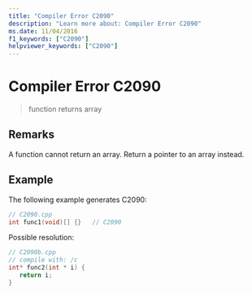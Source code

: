 ```yaml
---
title: "Compiler Error C2090"
description: "Learn more about: Compiler Error C2090"
ms.date: 11/04/2016
f1_keywords: ["C2090"]
helpviewer_keywords: ["C2090"]
---
```

# Compiler Error C2090

> function returns array

## Remarks

A function cannot return an array. Return a pointer to an array instead.

## Example

The following example generates C2090:

```cpp
// C2090.cpp
int func1(void)[] {}   // C2090
```

Possible resolution:

```cpp
// C2090b.cpp
// compile with: /c
int* func2(int * i) {
   return i;
}
```
